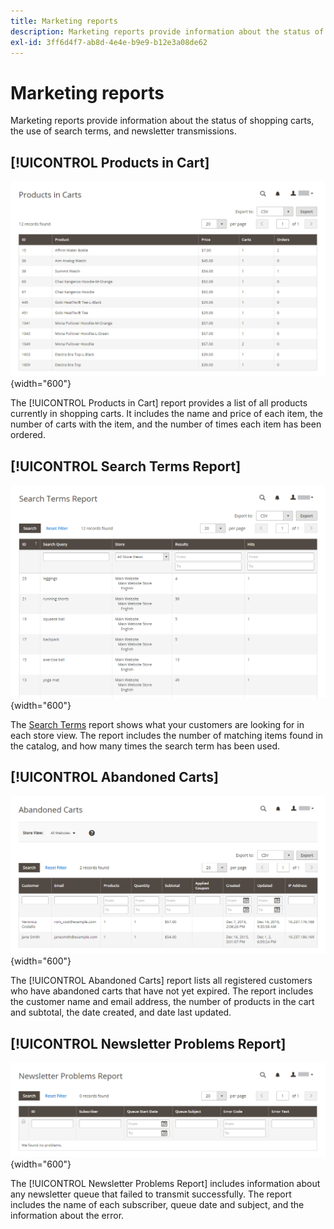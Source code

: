 ```yaml
---
title: Marketing reports
description: Marketing reports provide information about the status of shopping carts, the use of search terms, and newsletter transmissions.
exl-id: 3ff6d4f7-ab8d-4e4e-b9e9-b12e3a08de62
---
```

# Marketing reports

Marketing reports provide information about the status of shopping carts, the use of search terms, and newsletter transmissions.

## [!UICONTROL Products in Cart]

![Products in Cart report](./assets/products-in-cart.png){width="600"}

The [!UICONTROL Products in Cart] report provides a list of all products currently in shopping carts. It includes the name and price of each item, the number of carts with the item, and the number of times each item has been ordered.

## [!UICONTROL Search Terms Report]

![Search Terms Report](./assets/search-terms.png){width="600"}

The [Search Terms](../catalog/search-terms.md#search-terms-report) report shows what your customers are looking for in each store view. The report includes the number of matching items found in the catalog, and how many times the search term has been used.

## [!UICONTROL Abandoned Carts]

![Abandoned Carts Report](./assets/abandoned-carts.png){width="600"}

The [!UICONTROL Abandoned Carts] report lists all registered customers who have abandoned carts that have not yet expired. The report includes the customer name and email address, the number of products in the cart and subtotal, the date created, and date last updated.

## [!UICONTROL Newsletter Problems Report]

![Newsletter Problems Report](./assets/newsletter-problems.png){width="600"}

The [!UICONTROL Newsletter Problems Report] includes information about any newsletter queue that failed to transmit successfully. The report includes the name of each subscriber, queue date and subject, and the information about the error.
